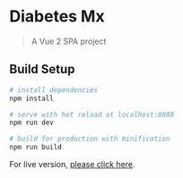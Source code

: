# Diabetes Mx

> A Vue 2 SPA project

## Build Setup

``` bash
# install dependencies
npm install

# serve with hot reload at localhost:8080
npm run dev

# build for production with minification
npm run build
```

For live version,  [please click here](https://diabetesmx-d5b81.firebaseapp.com/).
